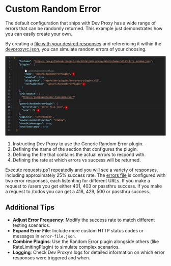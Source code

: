 # Custom Random Error

The default configuration that ships with Dev Proxy has a wide range of errors that can be randomly returned. This example just demonstrates how you can easily create your own.

By creating a [file with your desired responses](error-file.json) and referencing it within the [devproxyrc.json](devproxyrc.json), you can simulate random errors of your choosing.

![configuration](rand-err-config.png)

1. Instructing Dev Proxy to use the Generic Random Error plugin.
1. Defining the name of the section that configures the plugin.
1. Defining the file that contains the actual errors to respond with.
1. Defining the rate at which errors vs success will be returned.

Execute [requests.ps1](requests.ps1) repeatedly and you will see a variety of responses, including approximately 25% success rate. The [errors file](error-file.json) is configured with two error responses, each listenting for different URLs. If you make a request to /users you get either 401, 403 or passthru success. If you make a request to /todos you can get a 418, 429, 500 or passthru success.

## Additional Tips

- **Adjust Error Frequency**: Modify the success rate to match different testing scenarios.  
- **Expand Error File**: Include more custom HTTP status codes or messages in `error-file.json`.  
- **Combine Plugins**: Use the Random Error plugin alongside others (like RateLimitingPlugin) to simulate complex scenarios.  
- **Logging**: Check Dev Proxy’s logs for detailed information on which error responses were triggered and when.

